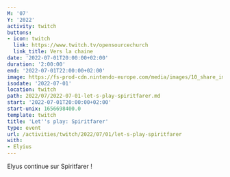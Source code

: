 ```yaml
---
M: '07'
Y: '2022'
activity: twitch
buttons:
- icon: twitch
  link: https://www.twitch.tv/opensourcechurch
  link_title: Vers la chaine
date: '2022-07-01T20:00:00+02:00'
duration: '2:00:00'
end: '2022-07-01T22:00:00+02:00'
image: https://fs-prod-cdn.nintendo-europe.com/media/images/10_share_images/games_15/nintendo_switch_download_software_1/H2x1_NSwitchDS_Spiritfarer_image1600w.jpg
isodate: '2022-07-01'
location: twitch
path: 2022/07/2022-07-01-let-s-play-spiritfarer.md
start: '2022-07-01T20:00:00+02:00'
start-unix: 1656698400.0
template: twitch
title: 'Let''s play: Spiritfarer'
type: event
url: /activities/twitch/2022/07/01/let-s-play-spiritfarer
with:
- Elyius
---
```

Elyus continue sur Spiritfarer !